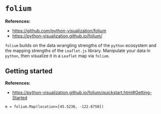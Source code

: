 # `folium`

**References:**
- https://github.com/python-visualization/folium
- https://python-visualization.github.io/folium/



`folium` builds on the data wrangling strengths of the `python` ecosystem and the mapping strengths
of the `Leaflet.js` library. Manipulate your data in `python`, then visualize it in a `Leaflet` map
via `folium`.

## Getting started

**References:**
- https://python-visualization.github.io/folium/quickstart.html#Getting-Started

~~~~
m = folium.Map(location=[45.5236, -122.6750])
~~~~

